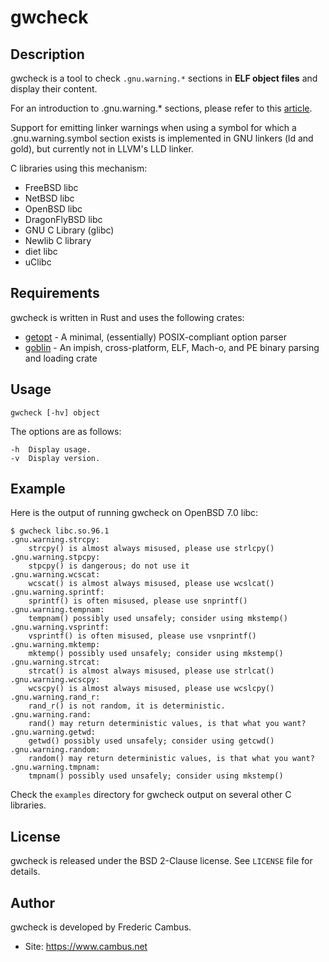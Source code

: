 # gwcheck

## Description

gwcheck is a tool to check `.gnu.warning.*` sections in **ELF object
files** and display their content.

For an introduction to .gnu.warning.* sections, please refer to this
[article][1].

Support for emitting linker warnings when using a symbol for which a
.gnu.warning.symbol section exists is implemented in GNU linkers (ld
and gold), but currently not in LLVM's LLD linker.

C libraries using this mechanism:

- FreeBSD libc
- NetBSD libc
- OpenBSD libc
- DragonFlyBSD libc
- GNU C Library (glibc)
- Newlib C library
- diet libc
- uClibc

## Requirements

gwcheck is written in Rust and uses the following crates:

- [getopt][2] - A minimal, (essentially) POSIX-compliant option parser
- [goblin][3] - An impish, cross-platform, ELF, Mach-o, and PE binary parsing and loading crate

## Usage

	gwcheck [-hv] object

The options are as follows:

	-h	Display usage.
	-v	Display version.

## Example

Here is the output of running gwcheck on OpenBSD 7.0 libc:

	$ gwcheck libc.so.96.1
	.gnu.warning.strcpy:
		strcpy() is almost always misused, please use strlcpy()
	.gnu.warning.stpcpy:
		stpcpy() is dangerous; do not use it
	.gnu.warning.wcscat:
		wcscat() is almost always misused, please use wcslcat()
	.gnu.warning.sprintf:
		sprintf() is often misused, please use snprintf()
	.gnu.warning.tempnam:
		tempnam() possibly used unsafely; consider using mkstemp()
	.gnu.warning.vsprintf:
		vsprintf() is often misused, please use vsnprintf()
	.gnu.warning.mktemp:
		mktemp() possibly used unsafely; consider using mkstemp()
	.gnu.warning.strcat:
		strcat() is almost always misused, please use strlcat()
	.gnu.warning.wcscpy:
		wcscpy() is almost always misused, please use wcslcpy()
	.gnu.warning.rand_r:
		rand_r() is not random, it is deterministic.
	.gnu.warning.rand:
		rand() may return deterministic values, is that what you want?
	.gnu.warning.getwd:
		getwd() possibly used unsafely; consider using getcwd()
	.gnu.warning.random:
		random() may return deterministic values, is that what you want?
	.gnu.warning.tmpnam:
		tmpnam() possibly used unsafely; consider using mkstemp()

Check the `examples` directory for gwcheck output on several other C
libraries.

## License

gwcheck is released under the BSD 2-Clause license. See `LICENSE` file for
details.

## Author

gwcheck is developed by Frederic Cambus.

- Site: https://www.cambus.net

[1]: https://ninjalj.blogspot.com/2011/11/your-own-linker-warnings-using-gnu.html
[2]: https://crates.io/crates/getopt
[3]: https://crates.io/crates/goblin
